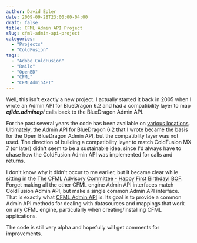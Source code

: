 ```yaml
---
author: David Epler
date: 2009-09-28T23:00:00-04:00
draft: false
title: CFML Admin API Project
slug: cfml-admin-api-project
categories:
  - "Projects"
  - "ColdFusion"
tags:
  - "Adobe ColdFusion"
  - "Railo"
  - "OpenBD"
  - "CFML"
  - "CFMLAdminAPI"
---
```


Well, this isn't exactly a new project. I actually started it back in 2005 when I wrote an Admin API for BlueDragon 6.2 and had a compatibility layer to map **_cfide.adminapi_** calls back to the BlueDragon Admin API.

For the past several years the code has been available on [various locations](/page.cfm/code). Ultimately, the Admin API for BlueDragon 6.2 that I wrote became the basis for the Open BlueDragon Admin API, but the compatiblity layer was not used. The direction of building a compatibility layer to match ColdFusion MX 7 (or later) didn't seem to be a sustainable idea, since I'd always have to chase how the ColdFusion Admin API was implemented for calls and returns.

<!--more-->

I don't know why it didn't occur to me earlier, but it became clear while sitting in the [The CFML Advisory Committee - Happy First Birthday! BOF](http://cfunited.com/2009/topics/323). Forget making all the other CFML engine Admin API interfaces match ColdFusion Admin API, but make a single common Admin API interface. That is exactly what [CFML Admin API](http://cfmladminapi.riaforge.org/) is. Its goal is to provide a common Admin API methods for dealing with datasources and mappings that work on any CFML engine, particularly when creating/installing CFML applications.

The code is still very alpha and hopefully will get comments for improvements.
